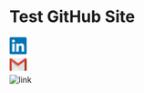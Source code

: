 <html>
<head>
<link rel="icon" type="image/x-icon" href="/Portfolio/Images/favicon.png">
<title>MA Portfolio</title>
<link rel="stylesheet" href="styles.css">
</head>
<h1>Test GitHub Site</h1>
<body>
<div class="linkscontainer">
    <div class="linkedin">
        <a href="https://www.linkedin.com/in/matthew-ager-83a83a23b/">
        <img src="/Images/LinkedIn_logo.png" alt="linkedin_logo" style height="30px" width="30px">
        </a>
    </div>
    <div class="email">
        <a href="mailto:mattager369@gmail.com">
        <img src="/Images/Gmail_Icon.png" alt="gmail_logo" style height="30px" width="30px">
        </a>
    </div>
</div>
<div class="hosting">
    <img src="https://dl.dropboxusercontent.com/scl/fi/l1lojl5kovm8czg322mbc/Favicon.png?rlkey=6p7qjtwfv4rl99z3b4xz0bt88&st=uvb1m5s4&dl=0" alt="link">
</div>
</body>
</html>

